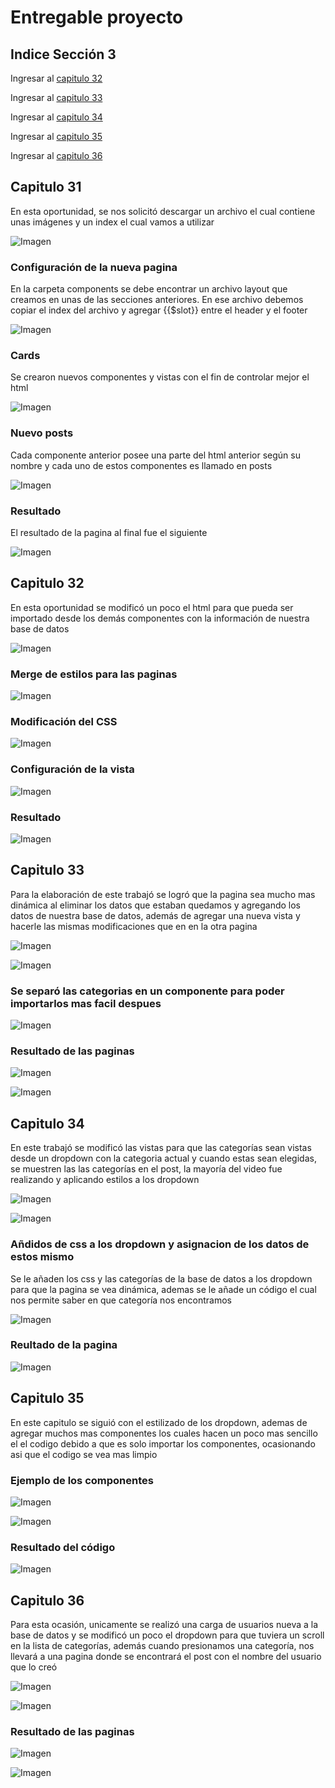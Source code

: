 # Entregable proyecto

## Indice Sección 3

 Ingresar al [capitulo 32](#capitulo-32)

 Ingresar al [capitulo 33](#capitulo-33)

 Ingresar al [capitulo 34](#capitulo-34)

 Ingresar al [capitulo 35](#capitulo-35)

 Ingresar al [capitulo 36](#capitulo-36)



 ## Capitulo 31
  En esta oportunidad, se nos solicitó descargar un archivo el cual contiene unas imágenes y un index el cual vamos a utilizar

 ![Imagen](../Section5//images/video31/imagen1.PNG  "Directorio")

 ### Configuración de la nueva pagina
 En la carpeta components se debe encontrar un archivo layout que creamos en unas de las secciones anteriores. En ese archivo debemos copiar el index del archivo y agregar {{$slot}} entre el header y el footer 

 ![Imagen](../Section5//images/video31/imagen2.PNG  "Directorio")

 ### Cards
 Se crearon nuevos componentes y vistas con el fin de controlar mejor el html

 ![Imagen](../Section5//images/video31/imagen3.PNG  "Directorio")


 ### Nuevo posts
 Cada componente anterior posee una parte del html anterior según su nombre
 y cada uno de estos componentes es llamado en posts

![Imagen](../Section5//images/video31/imagen4.PNG  "Directorio")

### Resultado
El resultado de la pagina al final fue el siguiente

![Imagen](../Section5//images/video31/imagen5.PNG  "Directorio")

## Capitulo 32

En esta oportunidad se modificó un poco el html para que pueda ser importado desde los demás componentes con la información de nuestra base de datos

![Imagen](../Section5//images/video32/imagen6.PNG  "código")

### Merge de estilos para las paginas

![Imagen](../Section5//images/video32/imagen7.PNG  "código")

### Modificación del CSS

![Imagen](../Section5//images/video32/imagen8.PNG  "Código")

### Configuración de la vista 

![Imagen](../Section5//images/video32/imagen9.PNG  "Código")

### Resultado

![Imagen](../Section5//images/video32/imagen10.PNG  "BD")

## Capitulo 33

Para la elaboración de este trabajó se logró que la pagina sea mucho mas dinámica al eliminar los datos que estaban quedamos y agregando los datos de nuestra base de datos, además de agregar una nueva vista y hacerle las mismas modificaciones que en en la otra pagina

![Imagen](../Section5//images/video33/imagen11.PNG  "Código")

![Imagen](../Section5//images/video33/imagen12.PNG  "Código")

### Se separó las categorias en un componente para poder importarlos mas facil despues

![Imagen](../Section5//images/video33/imagen13.PNG  "Código")

### Resultado de las paginas

![Imagen](../Section5//images/video33/imagen14.PNG  "pagina")

![Imagen](../Section5//images/video33/imagen15.PNG  "pagina")



## Capitulo 34
En este trabajó se modificó las vistas para que las categorías sean vistas desde un dropdown con la categoria actual y cuando estas sean elegidas, se muestren las las categorías en el post, la mayoría del video fue realizando y aplicando estilos a los dropdown


![Imagen](../Section5//images/video34/imagen16.PNG  "Código")

![Imagen](../Section5//images/video34/imagen17.PNG  "Código")

### Añdidos de css a los dropdown y asignacion de los datos de estos mismo
Se le añaden los css y las categorías de la base de datos a los dropdown para que la pagina se vea dinámica, ademas se le añade un código el cual nos permite saber en que categoría nos encontramos  

![Imagen](../Section5//images/video34/imagen18.PNG  "Código")

### Reultado de la pagina

![Imagen](../Section5//images/video34/imagen19.PNG  "Código")

## Capitulo 35

En este capitulo se siguió con el estilizado de los dropdown, ademas de agregar muchos mas componentes los cuales hacen un poco mas sencillo el el codigo debido a que es solo importar los componentes, ocasionando asi que el codigo se vea mas limpio

### Ejemplo de los componentes 

![Imagen](../Section5//images/video35/imagen20.PNG  "Código")

![Imagen](../Section5//images/video35/imagen21.PNG  "Código")


### Resultado del código

![Imagen](../Section5//images/video35/imagen22.PNG  "Pagina")


## Capitulo 36

Para esta ocasión, unicamente se realizó una carga de usuarios nueva a la base de datos y se modificó un poco el dropdown para que tuviera un scroll en la lista de categorías, además cuando presionamos una categoría, nos llevará a una pagina donde se encontrará el post con el nombre del usuario que lo creó

![Imagen](../Section5//images/video36/imagen23.PNG  "Código")

![Imagen](../Section5//images/video36/imagen24.PNG  "Código")

### Resultado de las paginas

![Imagen](../Section5//images/video36/imagen25.PNG  "Pagina")

![Imagen](../Section5//images/video36/imagen26.PNG  "Pagina")

